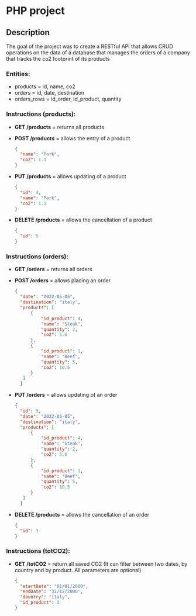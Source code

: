 # PHP project

## Description

The goal of the project was to create a RESTful API that allows CRUD operations on the data of a database that manages the orders of a company that tracks the co2 footprint of its products

### Entities:

- products = id, name, co2
- orders = id, date, destination
- orders_rows = id_order, id_product, quantity

### Instructions (products):

- **GET /products** = returns all products
- **POST /products** = allows the entry of a product
  ```json
  {
    "name": "Pork",
    "co2": 1.1
  }
  ```
- **PUT /products** = allows updating of a product

  ```json
  {
    "id": 4,
    "name": "Pork",
    "co2": 1.1
  }
  ```

- **DELETE /products** = allows the cancellation of a product
  ```json
  {
    "id": 5
  }
  ```

### Instructions (orders):

- **GET /orders** = returns all orders

- **POST /orders** = allows placing an order
  ```json
  {
    "date": "2022-05-05",
    "destination": "italy",
    "products": [
        {
            "id_product": 4,
            "name": "Steak",
            "quantity": 2,
            "co2": 5.6
        },
        {
            "id_product": 1,
            "name": "Beef",
            "quantity": 5,
            "co2": 10.5
        }
     ]
    }
  ```
- **PUT /orders** = allows updating of an order

  ```json
  {
    "id": 3,
    "date": "2022-05-05",
    "destination": "italy",
    "products": [
        {
            "id_product": 4,
            "name": "Steak",
            "quantity": 2,
            "co2": 5.6
        },
        {
            "id_product": 1,
            "name": "Beef",
            "quantity": 5,
            "co2": 10.5
        }
     ]
    }
  ```

- **DELETE /products** = allows the cancellation of an order

  ```json
  {
    "id": 3
  }
  ```
  
### Instructions (totCO2):

- **GET /totCO2** = return all saved CO2 (It can filter between two dates, by country and by product. All parameters are optional)

  ```json
  {
    "startDate": "01/01/2000",
    "endDate": "31/12/2000",
    "dountry": "italy",
    "id_product": 3
  }
  ```
